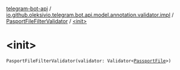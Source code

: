 [telegram-bot-api](../../index.md) / [io.github.oleksivio.telegram.bot.api.model.annotation.validator.impl](../index.md) / [PasportFileFilterValidator](index.md) / [&lt;init&gt;](./-init-.md)

# &lt;init&gt;

`PasportFileFilterValidator(validator: Validator<`[`PassportFile`](../../io.github.oleksivio.telegram.bot.api.model.objects.passport/-passport-file/index.md)`>)`
